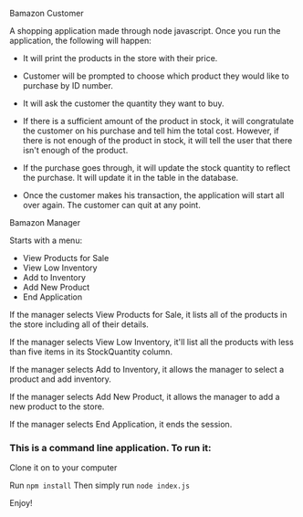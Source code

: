 Bamazon Customer

A shopping application made through node javascript. Once you run the application, the following will happen:

- It will print the products in the store with their price.

- Customer will be prompted to choose which product they would like to purchase by ID number.

- It will ask the customer the quantity they want to buy. 

- If there is a sufficient amount of the product in stock, it will congratulate the customer on his purchase and tell him the total cost. However, if there is not enough of the product in stock, it will tell the user that there isn't enough of the product.

- If the purchase goes through, it will update the stock quantity to reflect the purchase. It will update it in the table in the database.

- Once the customer makes his transaction, the application will start all over again. The customer can quit at any point.


Bamazon Manager

Starts with a menu:

- View Products for Sale
- View Low Inventory
- Add to Inventory
- Add New Product
- End Application

If the manager selects View Products for Sale, it lists all of the products in the store including all of their details.

If the manager selects View Low Inventory, it'll list all the products with less than five items in its StockQuantity column.

If the manager selects Add to Inventory, it allows the manager to select a product and add inventory.

If the manager selects Add New Product, it allows the manager to add a new product to the store.

If the manager selects End Application, it ends the session.

### This is a command line application. To run it:

Clone it on to your computer

Run ```npm install```
Then simply run ```node index.js```

Enjoy!
